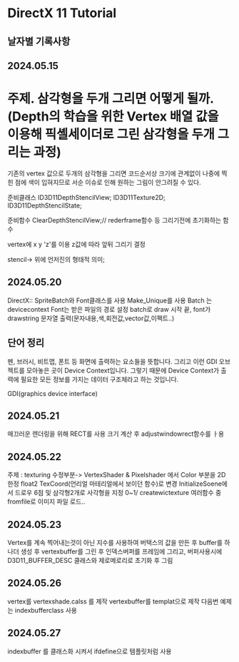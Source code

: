 DirectX 11 Tutorial 
=============

날자별 기록사항
-------------

2024.05.15
-------------


# 주제. 삼각형을 두개 그리면 어떻게 될까.(Depth의 학습을 위한 Vertex 배열 값을 이용해 픽셸세이더로 그린 삼각형을 두개 그리는 과정)

기존의 vertex 값으로 두개의 삼각형을 그리면 코드순서상 크기에 관계없이 나중에 찍힌 점에 색이 입혀지므로 서순 이슈로 인해 원하는 그림이 
안그려질 수 있다.

준비클래스 ID3D11DepthStencilView;
		ID3D11Texture2D;
		ID3D11DepthStencilState;

준비함수	ClearDepthStencilView;// rederframe함수 등 그리기전에 초기화하는 함수

vertex에 x y 'z'를 이용 z값에 따라 앞뒤 그리기 결정

stencil-> 위에 언저진의 형태적 의미;

2024.05.20
-------------
DirectX:: SpriteBatch와 Font클래스를 사용
Make_Unique를 사용 Batch 는 devicecontext
Font는 받은 파일의 경로 설정
batch로 draw 시작 끝, font가 drawstring 문자열 출력(문자내용,색,회전값,vector값,이펙트..)

단어 정리
-------------
펜, 브러시, 비트맵, 폰트 등 화면에 출력하는 요소들을 뜻합니다. 그리고 이런 GDI 오브젝트를 모아놓은 곳이 Device Context입니다. 그렇기 때문에 Device Context가 출력에 필요한 모든 정보를 가지는 데이터 구조체라고 하는 것입니다.

GDI(graphics device interface)

2024.05.21
-------------
매끄러운 렌더링을 위해 RECT를 사용 크기 계산 후 adjustwindowrect함수를 ㅏ용

2024.05.22
-------------
주제 : texturing
수정부분-> VertexShader & Pixelshader 에서 Color 부분을 2D 한정 float2 TexCoord(언리얼 마테리얼에서 보이던 함수)로 변경
InitializeSoene에서 드로우 6점 및 삼각형2개로 사각형을 지정 0~1/ createwictexture 여러함수 중 fromfile로 이미지 파일 로드..

2024.05.23
-------------
Vertex를 계속 찍어내는것이 아닌 지수를 사용하여 버택스의 값을 만든 후 buffer를 하나더 생성 후 vertexbuffer를 그린 후 인덱스버퍼를 프레임에 그리고, 버퍼사용시에 D3D11_BUFFER_DESC 클래스와 제로메로리로 초기화 후 그림

2024.05.26
-------------
vertex를 vertexshade.calss 를 제작 vertexbuffer를 templat으로 제작 다음번 예제는 indexbufferclass 사용

2024.05.27
-------------
indexbuffer 를 클래스화 시켜서 ifdefine으로 템플릿처럼 사용
